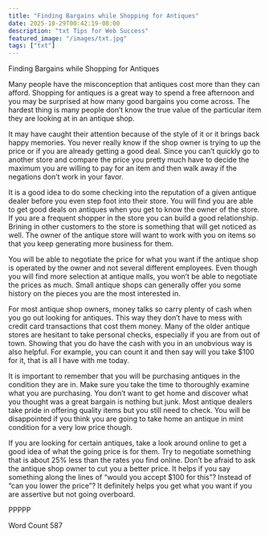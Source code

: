 ```yaml
---
title: "Finding Bargains while Shopping for Antiques"
date: 2025-10-29T00:42:19-08:00
description: "txt Tips for Web Success"
featured_image: "/images/txt.jpg"
tags: ["txt"]
---
```


Finding Bargains while Shopping for Antiques

Many people have the misconception that antiques cost more than they can afford. Shopping for antiques is a great way to spend a free afternoon and you may be surprised at how many good bargains you come across. The hardest thing is many people don’t know the true value of the particular item they are looking at in an antique shop. 

It may have caught their attention because of the style of it or it brings back happy memories. You never really know if the shop owner is trying to up the price or if you are already getting a good deal. Since you can’t quickly go to another store and compare the price you pretty much have to decide the maximum you are willing to pay for an item and then walk away if the negations don’t work in your favor. 

It is a good idea to do some checking into the reputation of a given antique dealer before you even step foot into their store. You will find you are able to get good deals on antiques when you get to know the owner of the store. If you are a frequent shopper in the store you can build a good relationship. Brining in other customers to the store is something that will get noticed as well. The owner of the antique store will want to work with you on items so that you keep generating more business for them. 

You will be able to negotiate the price for what you want if the antique shop is operated by the owner and not several different employees. Even though you will find more selection at antique malls, you won’t be able to negotiate the prices as much. Small antique shops can generally offer you some history on the pieces you are the most interested in.

For most antique shop owners, money talks so carry plenty of cash when you go out looking for antiques. This way they don’t have to mess with credit card transactions that cost them money. Many of the older antique stores are hesitant to take personal checks, especially if you are from out of town. Showing that you do have the cash with you in an unobvious way is also helpful. For example, you can count it and then say will you take $100 for it, that is all I have with me today. 

It is important to remember that you will be purchasing antiques in the condition they are in. Make sure you take the time to thoroughly examine what you are purchasing. You don’t want to get home and discover what you thought was a great bargain is nothing but junk. Most antique dealers take pride in offering quality items but you still need to check. You will be disappointed if you think you are going to take home an antique in mint condition for a very low price though. 

If you are looking for certain antiques, take a look around online to get a good idea of what the going price is for them. Try to negotiate something that is about 25% less than the rates you find online. Don’t be afraid to ask the antique shop owner to cut you a better price. It helps if you say something along the lines of “would you accept $100 for this”? Instead of “can you lower the price”? It definitely helps you get what you want if you are assertive but not going overboard. 

PPPPP

Word Count 587





